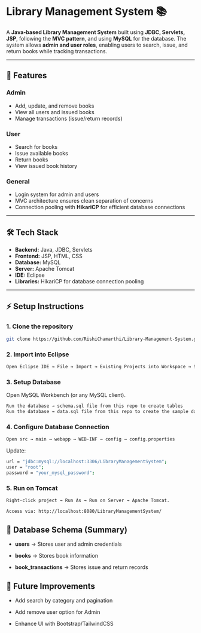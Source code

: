 # Library Management System 📚

A **Java-based Library Management System** built using **JDBC, Servlets, JSP**, following the **MVC pattern**, and using **MySQL** for the database. The system allows **admin and user roles**, enabling users to search, issue, and return books while tracking transactions.

---

## 🌟 Features

### Admin
- Add, update, and remove books
- View all users and issued books
- Manage transactions (issue/return records)

### User
- Search for books
- Issue available books
- Return books
- View issued book history

### General
- Login system for admin and users
- MVC architecture ensures clean separation of concerns
- Connection pooling with **HikariCP** for efficient database connections

---

## 🛠️ Tech Stack
- **Backend:** Java, JDBC, Servlets  
- **Frontend:** JSP, HTML, CSS  
- **Database:** MySQL  
- **Server:** Apache Tomcat  
- **IDE:** Eclipse  
- **Libraries:** HikariCP for database connection pooling  

---

## ⚡ Setup Instructions

### 1. Clone the repository
```bash
git clone https://github.com/RishiChamarthi/Library-Management-System.git
```

### 2. Import into Eclipse
```bash
Open Eclipse IDE → File → Import → Existing Projects into Workspace → Select the project folder.
```

### 3. Setup Database
Open MySQL Workbench (or any MySQL client).

```bash
Run the database → schema.sql file from this repo to create tables
Run the database → data.sql file from this repo to create the sample data
```

### 4. Configure Database Connection
```bash
Open src → main → webapp → WEB-INF → config → config.properties 
```
Update:

```bash
url = "jdbc:mysql://localhost:3306/LibraryManagementSystem";
user = "root";
password = "your_mysql_password";
```

### 5. Run on Tomcat
```bash
Right-click project → Run As → Run on Server → Apache Tomcat.

Access via: http://localhost:8080/LibraryManagementSystem/
```

## 📝 Database Schema (Summary)

- **users** → Stores user and admin credentials

- **books** → Stores book information 

- **book_transactions** → Stores issue and return records

## 🚀 Future Improvements

- Add search by category and pagination

- Add remove user option for Admin

- Enhance UI with Bootstrap/TailwindCSS

